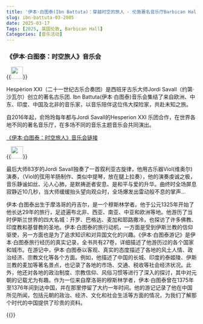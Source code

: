 ```yaml
---
title: '伊本·白图泰(Ibn Battuta)：穿越时空的旅人 - 伦敦著名音乐厅Barbican Hall'
slug: ibn-battuta-03-2005
date: 2025-03-17
Tags: [2025, 英国伦敦, Barbican Hall]
Categories: [音乐活动]
---
```


### 《伊本·白图泰：时空旅人》音乐会

{{<image width="32em" caption="西班牙古乐大师Jordi Savall（约第‧沙瓦尔)" src="img/events/jordi_savall.jpg" >}}

Hespèrion XXI（二十一世纪古乐合奏团）是西班牙古乐大师Jordi Savall（约第‧沙瓦尔）创立的著名古乐团. Ibn Battuta(伊本·白图泰)音乐会集结了来自欧洲、中东、印度、中国及北非的音乐家，以音乐陪伴这位伟大探险家，共赴未知之旅。

自2016年起，俞玲玲每年都与Jordi Savall的Hesperion XXI 乐团合作，在世界各地不同的著名音乐厅，在多场不同的音乐主题音乐会共同演出。

[《伊本·白图泰：时空旅人》音乐会链接](https://www.barbican.org.uk/whats-on/2025/event/ibn-battuta-the-traveller-of-time-with-jordi-savall)

{{<image width="32em" caption="谢幕照片，鼓掌经久不息震动着大厅…" src="img/events/2025_03_ibn_p1.jpg" >}}
<!--more-->

最后大师83岁的Jordi Savall独奏了一首叙利亚古旋律，他用古乐器Viol(维奥尔)演奏，（Viol的弦用羊肠制作、类似中提琴，放在腿上拉奏），他的演奏虔诚之极，音乐静谧如丝、沁人心肺，是默祷逝者安息、是和平与爱的升华。曲终时全场屏息寂静近10几秒，当大师缓缓抬头望向观众时，全场爆发出雷动般不息的掌声…

伊本·白图泰出生于摩洛哥的丹吉尔，是一个穆斯林学者。他于公元1325年开始了他长达29年的旅行，足迹遍布北非、西亚、南亚、中亚和欧洲等地。他游历了当时伊斯兰世界的四大名城：开罗、巴格达、麦加和耶路撒冷，也探访了许多佛教、印度教和基督教的圣地。伊本·白图泰的旅行动机，一方面是受到伊斯兰教的信仰驱使，另一方面也是为了追求知识和对异国文化的兴趣。《伊本·白图泰游记》是伊本·白图泰旅行经历的真实记录，全书共有27卷，详细描述了他游历过的各个国家和城市。在游记中，伊本·白图泰以客观、真实的态度描述了各地的风土人情、政治经济、宗教文化等各个方面。例如，他描述了中国的长城、印度的泰姬陵、伊斯兰教的麦加等著名景点，也记录了各地的市场、交通、税收等社会经济状况。此外，他还对各地的政治制度、宗教信仰、风俗习惯等进行了深入的探讨，其中对元朝的记载尤为有趣。作为一位来自摩洛哥的穆斯林学者，伊本·白图泰曾在1375年至1376年间到达中国，并在那里停留了大约一年时间。他的游记记录了他在中国所见所闻，包括元朝的政治、经济、文化和社会生活等方面的情况，为我们了解那个时代的中国提供了珍贵的资料。

{{<bilibili aid="917880723" bvid="BV1Xu4y1h7Qr" cid="1320490243">}}

